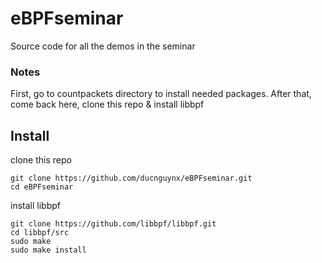 # eBPFseminar
Source code for all the demos in the seminar  
### Notes
First, go to countpackets directory to install needed packages. After that, come back here, clone this repo & install libbpf 
## Install
clone this repo  
```
git clone https://github.com/ducnguynx/eBPFseminar.git
cd eBPFseminar
```
install libbpf 
```
git clone https://github.com/libbpf/libbpf.git
cd libbpf/src
sudo make
sudo make install
```

